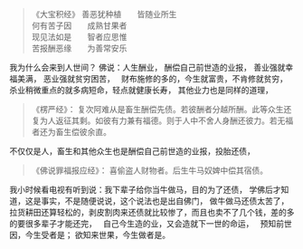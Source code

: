 > 《大宝积经》
> 善恶犹种植　　皆随业所生  
> 何有苦子因　　成熟甘果者  
> 现见法如是　　智者应思惟  
> 苦报酬恶缘　　为善常安乐

我为什么会来到人世间？
佛说：人生酬业，
酬偿自己前世造的业报，
善业强就幸福美满，
恶业强就贫穷困苦，
&nbsp;
财布施修的多的，今生就富贵，不肯修就贫穷，
杀业稍微重点的就多病短命，轻点就健康长寿，
其他业力也是同样的道理，
&nbsp;
> 《楞严经》：
> 复次阿难从是畜生酬偿先债。若彼酬者分越所酬。此等众生还复为人返征其剩。如彼有力兼有福德。则于人中不舍人身酬还彼力。若无福者还为畜生偿彼余直。

不仅仅是人，畜生和其他众生也是酬偿自己前世造的业报，投胎还债，
&nbsp;
> 《佛说罪福报应经》：
> 喜偷盗人财物者。后生牛马奴婢中偿其宿债。

我小时候看电视有听到说：我下辈子给你当牛做马，目的为了还债，
学佛后才知道，这是事实，不是随便说说，这个说法也是出自佛门，
做牛做马还债太苦了，拉货耕田还算轻松的，剥皮割肉来还债就比较惨了，而且也卖不了几个钱，差的多的要很多辈子才能还完，
&nbsp;
自己今生造的业，又会造就下一世的命运，
&nbsp;
预知前世因，今生受者是；
欲知来世果，今生做者是。


